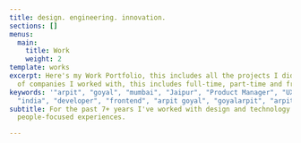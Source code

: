 ```yaml
---
title: design. engineering. innovation.
sections: []
menus:
  main:
    title: Work
    weight: 2
template: works
excerpt: Here's my Work Portfolio, this includes all the projects I did as a part
  of companies I worked with, this includes full-time, part-time and freelance works.
keywords: '"arpit", "goyal", "mumbai", "Jaipur", "Product Manager", "UX designer",
  "india", "developer", "frontend", "arpit goyal", "goyalarpit", "arpitgoyal"'
subtitle: For the past 7+ years I've worked with design and technology for building
  people-focused experiences.

---
```

